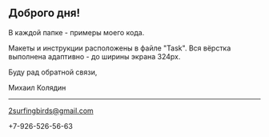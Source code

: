## Доброго дня!

В каждой папке - примеры моего кода. 

Макеты и инструкции расположены в файле "Task". Вся вёрстка выполнена адаптивно - до ширины экрана 324px.

Буду рад обратной связи,

Михаил Колядин

***

2surfingbirds@gmail.com

+7-926-526-56-63
